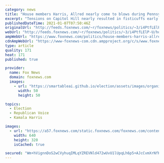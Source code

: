 ```yaml
---
category: news
title: "House members Harris, Allred nearly come to blows during Pennsylvania certification debate: reports"
excerpt: "Tensions on Capitol Hill nearly resulted in fisticuffs early Thursday between a Republican and a Democrat in the U.S. House, according to reporter accounts."
publishedDateTime: 2021-01-07T07:50:46Z
originalUrl: "http://feeds.foxnews.com/~r/foxnews/politics/~3/i4PtfLElP-U/house-members-harris-allred-nearly-come-to-blows-during-pennsylvania-certification-debate-reports"
webUrl: "http://feeds.foxnews.com/~r/foxnews/politics/~3/i4PtfLElP-U/house-members-harris-allred-nearly-come-to-blows-during-pennsylvania-certification-debate-reports"
ampWebUrl: "https://www.foxnews.com/politics/house-members-harris-allred-nearly-come-to-blows-during-pennsylvania-certification-debate-reports.amp"
cdnAmpWebUrl: "https://www-foxnews-com.cdn.ampproject.org/c/s/www.foxnews.com/politics/house-members-harris-allred-nearly-come-to-blows-during-pennsylvania-certification-debate-reports.amp"
type: article
quality: 171
heat: 171
published: true

provider:
  name: Fox News
  domain: foxnews.com
  images:
    - url: "https://smartableai.github.io/election/assets/images/organizations/foxnews.com-50x50.jpg"
      width: 50
      height: 50

topics:
  - Election
  - Republican Voice
  - Kamala Harris

images:
  - url: "https://a57.foxnews.com/static.foxnews.com/foxnews.com/content/uploads/2021/01/640/320/fightsplit-xxxxx.jpg?ve=1&tl=1"
    width: 640
    height: 320
    isCached: true

secured: "Wm+hVignnDoS2wCVyhuqIMLqYZREVNld472wUvU1lUpqLh6p5+AJcCvmXrNfK9qPljiJl+BkR1su5JDe4Y/9caSvHPF2+Hpyrjgp3KWqCQntf1vmGiC52ou65DNDSS/fCI0p+zMZocMybycjU7N7/1i2lluyJm6PJaEOODoWrB+SoHwR+xw35YT1DT1Fkixi+S6wt/mAk/t7vm/ucSTV+ptHA38pp4xXnAYBhxfqDaoIA0lxrnJtVvYTDvcPxUzU86UOVhXjlBd6pvCDTqk5Xdu+nEaI8WaWCqacAnMKHNNTWBWN70QI0jm4xqtLnorhPZ3dK0JVGDcDKXGlMlfzq5IcqybM+SiV+SVa5X2VJ38=;tHayyeLwt0+yNDgX2LlgTA=="
---
```


